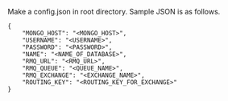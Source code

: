 Make a config.json in root directory.
Sample JSON is as follows.
```
{
    "MONGO_HOST": "<MONGO_HOST>",
    "USERNAME": "<USERNAME>",
    "PASSWORD": "<PASSWORD>",
    "NAME": "<NAME_OF_DATABASE>",
    "RMQ_URL": "<RMQ_URL>",
    "RMQ_QUEUE": "<QUEUE_NAME>",
    "RMQ_EXCHANGE": "<EXCHANGE_NAME>",
    "ROUTING_KEY": "<ROUTING_KEY_FOR_EXCHANGE>"
}
```